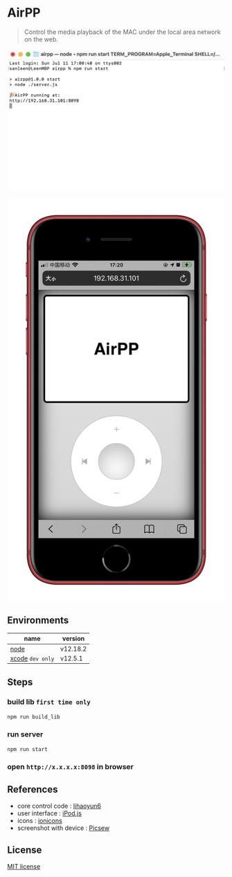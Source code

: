# AirPP
> Control the media playback of the MAC under the local area network on the web.

![](./reviews/server.png)

![](./reviews/client.png)

## Environments

|  name   | version  |
|  ----  | ----  |
| [node](https://nodejs.org/zh-cn/download)  | v12.18.2 |
| [xcode](https://apps.apple.com/cn/app/xcode/id497799835) `dev only`  | v12.5.1 |

## Steps

### build lib `first time only`
```shell
npm run build_lib
```

### run server
```shell
npm run start
```

### open `http://x.x.x.x:8098` in browser

## References

* core control code : [lihaoyun6](https://github.com/lihaoyun6)
* user interface : [iPod.js](https://tannerv.com/ipod/)
* icons : [ionicons](https://github.com/ionic-team/ionicons)
* screenshot with device : [Picsew](https://apps.apple.com/cn/app/id1208145167)

## License

[MIT license](http://opensource.org/licenses/MIT)